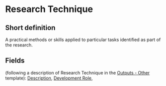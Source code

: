 # Research Technique
## Short definition
A practical methods or skills applied to particular tasks identified as part of the research.
## Fields
(following a description of Research Technique in the [Outputs - Other](../Templates/Outputs%20-%20Other.md) template):
[Description](../Object-Fields/Research%20Technique/Description.md),
[Development Role](../Object-Fields/Research%20Technique/Development%20Role.md),
